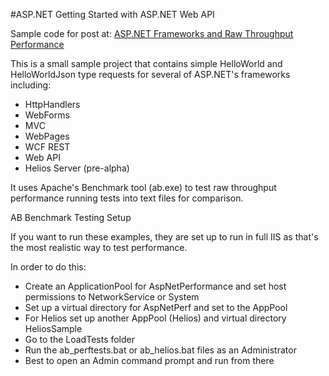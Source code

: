 #ASP.NET Getting Started with ASP.NET Web API

Sample code for post at:
[ASP.NET Frameworks and Raw Throughput Performance](http://www.west-wind.com/weblog/)


This is a small sample project that contains simple HelloWorld and HelloWorldJson 
type requests for several of ASP.NET's frameworks including:

* HttpHandlers
* WebForms
* MVC
* WebPages
* WCF REST
* Web API
* Helios Server (pre-alpha)

It uses Apache's Benchmark tool (ab.exe) to test raw throughput performance
running tests into text files for comparison.

AB Benchmark Testing Setup

If you want to run these examples, they are set up to run in full IIS as that's
the most realistic way to test performance. 

In order to do this:

* Create an ApplicationPool for AspNetPerformance and set host permissions to NetworkService or System
* Set up a virtual directory for AspNetPerf and set to the AppPool
* For Helios set up another AppPool (Helios) and virtual directory HeliosSample
* Go to the LoadTests folder
* Run the ab_perftests.bat or ab_helios.bat files as an Administrator
* Best to open an Admin command prompt and run from there